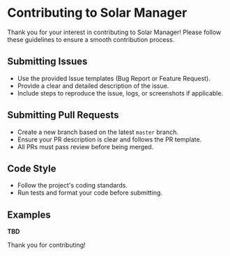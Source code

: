 # Contributing to Solar Manager

Thank you for your interest in contributing to Solar Manager! Please follow these guidelines to ensure a smooth contribution process.

## Submitting Issues
- Use the provided Issue templates (Bug Report or Feature Request).
- Provide a clear and detailed description of the issue.
- Include steps to reproduce the issue, logs, or screenshots if applicable.

## Submitting Pull Requests
- Create a new branch based on the latest `master` branch.
- Ensure your PR description is clear and follows the PR template.
- All PRs must pass review before being merged.

## Code Style
- Follow the project's coding standards.
- Run tests and format your code before submitting.

## Examples
**TBD**

Thank you for contributing!
